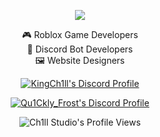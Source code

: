 <p align="center">
  <a href="https://discord.gg/PPtzT8Mu3h">
    <img src="https://i.imgur.com/q6QEfDZ.png"/>
  </a>
</p>

<p align="center">
  🎮 Roblox Game Developers<br/>
  💬 Discord Bot Developers<br/>
  🖼️ Website Designers<br/>
</p>

<p align="center">
  <a href="https://discord.com/users/571811686617710592">
    <img src="https://discord.c99.nl/widget/theme-4/571811686617710592.png" alt="KingCh1ll's Discord Profile"/>
  </a>
</p>

<p align="center">
  <a href="https://discord.com/users/506567917220003850">
    <img src="https://discord.c99.nl/widget/theme-4/506567917220003850.png" alt="Qu1Ckly_Frost's Discord Profile"/>
  </a>
</p>

<p align="center">
  <img src="https://komarev.com/ghpvc/?username=Ch1ll-Studio&style=flat-square&color=blue" alt="Ch1ll Studio's Profile Views"/>
</p>
